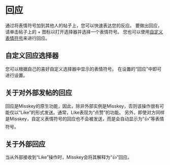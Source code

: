 # 回应
通过将表情符号加到其他人的帖子上，您可以快速表达您的反应。 要做出回应，请单击帖子上的 + 图标以打开选择器并选择一个表情符号。 您也可以使用[自定义表情符号](./custom-emoji)来进行回应。

## 自定义回应选择器
您可以根据自己的喜好自定义选择器中显示的表情符号。 在设置的“回应”中即可进行设置。

## 关于对外部发帖的回应
回应是Misskey的原生功能，因此，除非外部实例是Misskey，否则该操作很有可能仅以“Like”的形式发送。通常，Like表现为“点赞”的功能。 另外，即使对方同样是Misskey，自定义表情符号的回应也不会被发送，而是会自动显示为“👍”等表情符号。

## 关于外部回应
当从外部接收到“Like”操作时，Misskey会将其解释为“👍”回应。
